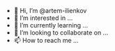 - 👋 Hi, I’m @artem-ilienkov
- 👀 I’m interested in ...
- 🌱 I’m currently learning ...
- 💞️ I’m looking to collaborate on ...
- 📫 How to reach me ...

<!---
artem-ilienkov/artem-ilienkov is a ✨ special ✨ repository because its `README.md` (this file) appears on your GitHub profile.
You can click the Preview link to take a look at your changes.
--->

